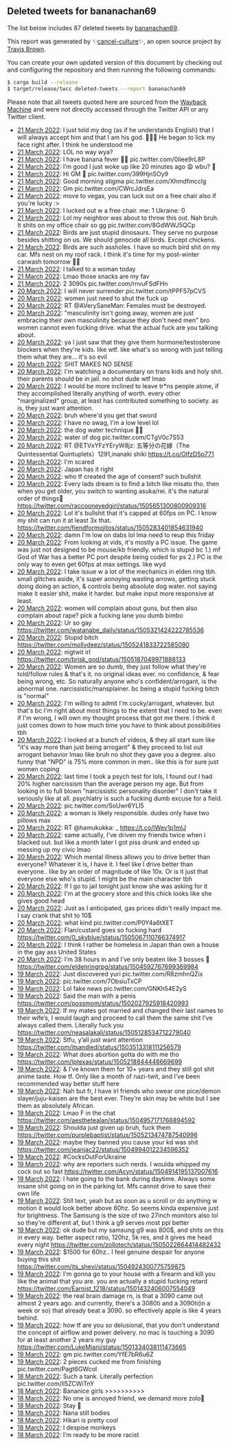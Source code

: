 ## Deleted tweets for bananachan69

The list below includes 87 deleted tweets by
[bananachan69](https://twitter.com/bananachan69).



This report was generated by ✨[cancel-culture](https://github.com/travisbrown/cancel-culture)✨,
an open source project by [Travis Brown](https://twitter.com/travisbrown).

You can create your own updated version of this document by checking out and configuring the
repository and then running the following commands:

```bash
$ cargo build --release
$ target/release/twcc deleted-tweets --report bananachan69
```

Please note that all tweets quoted here are sourced from the
[Wayback Machine](https://web.archive.org) and were not directly accessed through the Twitter API or
any Twitter client.

* [21 March 2022](https://web.archive.org/web/20220321195329/https://twitter.com/bananachan69/status/1505995898882387969): I just told my dog (as if he understands English) that I will always accept him and that I am his god. 🧖🏻‍♂️ He began to lick my face right after. I think he understood me <!--1505995898882387969-->
* [21 March 2022](https://web.archive.org/web/20220321194620/https://twitter.com/bananachan69/status/1505994069016645634): LOL no way wya? <!--1505994069016645634-->
* [21 March 2022](https://web.archive.org/web/20220321194345/https://twitter.com/bananachan69/status/1505993524688273409): I have banana fever 🍌🤒 pic.twitter.com/0Iiee9rL8P <!--1505993524688273409-->
* [21 March 2022](https://web.archive.org/web/20220321194215/https://twitter.com/bananachan69/status/1505993134647390208): I’m good I just woke up like 20 minutes ago 😩 wbu? 🙊 <!--1505993134647390208-->
* [21 March 2022](https://web.archive.org/web/20220321193934/https://twitter.com/bananachan69/status/1505992030886924288): Hi GM 🍌 pic.twitter.com/399HjnSOy9 <!--1505992030886924288-->
* [21 March 2022](https://web.archive.org/web/20220321193556/https://twitter.com/bananachan69/status/1505990495406764034): Good morning stigma pic.twitter.com/Xhmdfmcclg <!--1505991572105560064-->
* [21 March 2022](https://web.archive.org/web/20220321193556/https://twitter.com/bananachan69/status/1505990495406764034): Gm pic.twitter.com/CWrcJdrsEa <!--1505990495406764034-->
* [21 March 2022](https://web.archive.org/web/20220321083146/https://twitter.com/bananachan69/status/1505824305266913280): move to vegas, you can luck out on a free chair also if you're lucky :> <!--1505824305266913280-->
* [21 March 2022](https://web.archive.org/web/20220321082454/https://twitter.com/bananachan69/status/1505822580460032000): I lucked out w a free chair. me: 1 Ukraine: 0 <!--1505822580460032000-->
* [21 March 2022](https://web.archive.org/web/20220321081811/https://twitter.com/bananachan69/status/1505820843313565705): Lol my neighbor was about to throw this out. Nah bruh. It shits on my office chair so gg pic.twitter.com/8GdWWJ5QCp <!--1505820843313565705-->
* [21 March 2022](https://web.archive.org/web/20220321075636/https://twitter.com/bananachan69/status/1505815516518121473): Birds are just stupid dinosaurs. They serve no purpose besides shitting on us. We should genocide all birds. Except chickens. <!--1505815516518121473-->
* [21 March 2022](https://web.archive.org/web/20220321075012/https://twitter.com/bananachan69/status/1505813800892600323): Birds are such assholes. I have so much bird shit on my car. Mfs nest on my roof rack. I think it's time for my post-winter carwash tomorrow 🤞🏻 <!--1505813800892600323-->
* [21 March 2022](https://web.archive.org/web/20220321054021/https://twitter.com/bananachan69/status/1505781290024402948): I talked to a woman today <!--1505781290024402948-->
* [21 March 2022](https://web.archive.org/web/20220321002615/https://twitter.com/bananachan69/status/1505702061928710146): Lmao those snacks are my fav <!--1505702061928710146-->
* [21 March 2022](https://web.archive.org/web/20220321002502/https://twitter.com/bananachan69/status/1505701927249580032): 2 3090s pic.twitter.com/rnvuFSdFHn <!--1505701927249580032-->
* [20 March 2022](https://web.archive.org/web/20220320233722/https://twitter.com/bananachan69/status/1505689848920752131): I will never surrender pic.twitter.com/tPPF57pCVS <!--1505689848920752131-->
* [20 March 2022](https://web.archive.org/web/20220320233400/https://twitter.com/bananachan69/status/1505688892745261058): women just need to shut the fuck up <!--1505688892745261058-->
* [20 March 2022](https://web.archive.org/web/20220320232725/https://twitter.com/bananachan69/status/1505687486105731072): RT @AVerySaneMan: Females must be destroyed. <!--1505687486105731072-->
* [20 March 2022](https://web.archive.org/web/20220320232743/https://twitter.com/bananachan69/status/1505687357063786496): "masculinity isn't going away, women are just embracing their own masculinity because they don't need men" bro women cannot even fucking drive. what the actual fuck are you talking about. <!--1505687357063786496-->
* [20 March 2022](https://web.archive.org/web/20220320231411/https://twitter.com/bananachan69/status/1505683975611711488): ya I just saw that they give them hormone/testosterone blockers when they're kids. like wtf. like what's so wrong with just telling them what they are... it's so evil <!--1505683975611711488-->
* [20 March 2022](https://web.archive.org/web/20220320230749/https://twitter.com/bananachan69/status/1505682398821847040): SHIT MAKES NO SENSE <!--1505682398821847040-->
* [20 March 2022](https://web.archive.org/web/20220320230437/https://twitter.com/bananachan69/status/1505681680031367168): I'm watching a documentary on trans kids and holy shit. their parents should be in jail. no shot dude wtf lmao <!--1505681680031367168-->
* [20 March 2022](https://web.archive.org/web/20220320230013/https://twitter.com/bananachan69/status/1505680509728268289): I would be more inclined to leave tr*ns people alone, if they accomplished literally anything of worth. every other "marginalized" group, at least has contributed something to society. as is, they just want attention. <!--1505680509728268289-->
* [20 March 2022](https://web.archive.org/web/20220320223523/https://twitter.com/bananachan69/status/1505674325529018369): bruh where'd you get that sword <!--1505674325529018369-->
* [20 March 2022](https://web.archive.org/web/20220320223047/https://twitter.com/bananachan69/status/1505673190034477058): I have no swag, I'm a low level lol <!--1505673190034477058-->
* [20 March 2022](https://web.archive.org/web/20220320222907/https://twitter.com/bananachan69/status/1505672661690585090): the dog water technique 🐶💦 <!--1505672661690585090-->
* [20 March 2022](https://web.archive.org/web/20220320222415/https://twitter.com/bananachan69/status/1505671372650934273): water of dog pic.twitter.com/CTgV0c7S53 <!--1505671372650934273-->
* [20 March 2022](https://web.archive.org/web/20220320213835/https://twitter.com/bananachan69/status/1505660097267085315): RT @ETVxYFzYEryW8jz: 五等分の花嫁（The Quintessential Quintuplets）1291,inanaki shiki https://t.co/OlfzD5p771 <!--1505660097267085315-->
* [20 March 2022](https://web.archive.org/web/20220320213735/https://twitter.com/bananachan69/status/1505659805209284612): I'm scared <!--1505659805209284612-->
* [20 March 2022](https://web.archive.org/web/20220320213342/https://twitter.com/bananachan69/status/1505658684621287425): Japan has it right <!--1505658684621287425-->
* [20 March 2022](https://web.archive.org/web/20220320213137/https://twitter.com/bananachan69/status/1505658150589911040): who tf created the age of consent? such bullshit <!--1505658150589911040-->
* [20 March 2022](https://web.archive.org/web/20220320211314/https://twitter.com/bananachan69/status/1505653656271536129): Every lads dream is to find a bitch like misato tho. then when you get older, you switch to wanting asuka/rei. it's the natural order of things😤 https://twitter.com/raccooneyedgirl/status/1505651300800909316 <!--1505653656271536129-->
* [20 March 2022](https://web.archive.org/web/20220320205353/https://twitter.com/bananachan69/status/1505648701158555648): Lol it's bullshit that it's capped at 60fps on PC. I know my shit can run it at least 3x that. https://twitter.com/fiendformojitos/status/1505283401854631940 <!--1505648701158555648-->
* [20 March 2022](https://web.archive.org/web/20220320204807/https://twitter.com/bananachan69/status/1505647396939710465): damn I'm low on dabs lol Ima need to reup this friday <!--1505647396939710465-->
* [20 March 2022](https://web.archive.org/web/20220320202603/https://twitter.com/bananachan69/status/1505641007949365250): From looking at vids, it's mostly a PC issue. The game was just not designed to be mouse/kb friendly. which is stupid bc 1.) mf God of War has a better PC port despite being coded for ps 2.) PC is the only way to even get 60fps at max settings. like wyd <!--1505641038513287170-->
* [20 March 2022](https://web.archive.org/web/20220320202603/https://twitter.com/bananachan69/status/1505641007949365250): I take issue w a lot of the mechanics in elden ring tbh.  small glitches aside, it's super annoying wasting arrows, getting stuck doing doing an action, & controls being absolute dog water. not saying make it easier shit, make it harder. but make input more responsive at least. <!--1505641007949365250-->
* [20 March 2022](https://web.archive.org/web/20220320192814/https://twitter.com/bananachan69/status/1505627198798983169): women will complain about guns, but then also complain about rape? pick a fucking lane you dumb bimbo <!--1505627198798983169-->
* [20 March 2022](https://web.archive.org/web/20220320190657/https://twitter.com/bananachan69/status/1505621778378354689): Ur so gay https://twitter.com/watanabe_daily/status/1505321424222785536 <!--1505621778378354689-->
* [20 March 2022](https://web.archive.org/web/20220320190113/https://twitter.com/bananachan69/status/1505620407088402433): Stupid bitch https://twitter.com/mollydeez/status/1505241833722585090 <!--1505620407088402433-->
* [20 March 2022](https://web.archive.org/web/20220320094222/https://twitter.com/bananachan69/status/1505479783144034304): nigtwit irl https://twitter.com/brisk_god/status/1505187049971888133 <!--1505479783144034304-->
* [20 March 2022](https://web.archive.org/web/20220320074645/https://twitter.com/bananachan69/status/1505450581443289091): Women are so dumb, they just follow what they're told/follow rules & that's it. no original ideas ever. no confidence, & fear being wrong, etc. So naturally anyone who's confident/arrogant, is the abnormal one. narcissistic/mansplainer. bc being a stupid fucking bitch is "normal" <!--1505450581443289091-->
* [20 March 2022](https://web.archive.org/web/20220320073929/https://twitter.com/bananachan69/status/1505448700310536193): I'm willing to admit I'm cocky/arrogant, whatever. but that's bc I'm right about most things to the extent that I need to be. even if I'm wrong, I will own my thought process that got me there. I think it just comes down to how much time you have to think about possibilities tbh <!--1505448700310536193-->
* [20 March 2022](https://web.archive.org/web/20220320073312/https://twitter.com/bananachan69/status/1505447234942300162): I looked at a bunch of videos, & they all start sum like "it's way more than just being arrogant" & they proceed to list out arrogant behavior lmao like bruh no shot they gave you a degree. also funny that "NPD" is 75% more common in men.. like this is for sure just women coping <!--1505447234942300162-->
* [20 March 2022](https://web.archive.org/web/20220320072833/https://twitter.com/bananachan69/status/1505446078795055111): last time I took a psych test for lols, I found out I had 20% higher narcissism than the average person my age. But from looking in to full blown "narcissistic personality disorder" I don't take it seriously like at all. psychiatry is such a fucking dumb excuse for a field. <!--1505446078795055111-->
* [20 March 2022](https://web.archive.org/web/20220320054220/https://twitter.com/bananachan69/status/1505419031725051905): pic.twitter.com/SoUwr6YLl5 <!--1505419031725051905-->
* [20 March 2022](https://web.archive.org/web/20220320051309/https://twitter.com/bananachan69/status/1505411983033581571): a woman is likely responsible. dudes only have two pillows max <!--1505411983033581571-->
* [20 March 2022](https://web.archive.org/web/20220320042939/https://twitter.com/bananachan69/status/1505401157744701442): RT @hamukukka: _ https://t.co/IWev1p1mIJ <!--1505401157744701442-->
* [20 March 2022](https://web.archive.org/web/20220320041450/https://twitter.com/bananachan69/status/1505397283151486976): same actually, I've driven my friends twice when i blacked out. but like a month later I got piss drunk and ended up messing up my civic lmao <!--1505397283151486976-->
* [20 March 2022](https://web.archive.org/web/20220320033653/https://twitter.com/bananachan69/status/1505387736739442692): Which mental illness allows you to drive better than everyone? Whatever it is, I have it. I feel like I drive better than everyone.. like by an order of magnitude of like 10x. Or is it just that everyone else who's stupid. I might be the main character tbh <!--1505387736739442692-->
* [20 March 2022](https://web.archive.org/web/20220320030819/https://twitter.com/bananachan69/status/1505380638412599296): If I go to jail tonight just know she was asking for it <!--1505380638412599296-->
* [20 March 2022](https://web.archive.org/web/20220320030829/https://twitter.com/bananachan69/status/1505380570313867270): I'm at the grocery store and this chick looks like she gives good head <!--1505380570313867270-->
* [20 March 2022](https://web.archive.org/web/20220320024039/https://twitter.com/bananachan69/status/1505373659497607172): Just as I anticipated, gas prices didn't really impact me. I say crank that shit to 10$ <!--1505373659497607172-->
* [20 March 2022](https://web.archive.org/web/20220320014352/https://twitter.com/bananachan69/status/1505359097146720257): what kind pic.twitter.com/P0Y4a6tXET <!--1505359097146720257-->
* [20 March 2022](https://web.archive.org/web/20220320005613/https://twitter.com/bananachan69/status/1505347312691732482): Flan/custard goes so fucking hard https://twitter.com/0_skyblue/status/1505067110766374917 <!--1505347312691732482-->
* [20 March 2022](https://web.archive.org/web/20220320005159/https://twitter.com/bananachan69/status/1505345755866828801): I think I rather be homeless in Japan than own a house in the gay ass United States <!--1505345755866828801-->
* [20 March 2022](https://web.archive.org/web/20220320004249/https://twitter.com/bananachan69/status/1505343616192958466): I’m 38 hours in and I’ve only beaten like 3 bosses 🥵 https://twitter.com/eldenringrpg/status/1504592767699369984 <!--1505343616192958466-->
* [19 March 2022](https://web.archive.org/web/20220319235526/https://twitter.com/bananachan69/status/1505331922012016640): Just discovered yuri pic.twitter.com/R8zmhnQZix <!--1505331922012016640-->
* [19 March 2022](https://web.archive.org/web/20220319233410/https://twitter.com/bananachan69/status/1505326501251608585): pic.twitter.com/7ObsiuTxCP <!--1505326501251608585-->
* [19 March 2022](https://web.archive.org/web/20220319232603/https://twitter.com/bananachan69/status/1505324448689188866): Lol fake news pic.twitter.com/GNKh54E2yS <!--1505324448689188866-->
* [19 March 2022](https://web.archive.org/web/20220319231235/https://twitter.com/bananachan69/status/1505321303426826241): Said the man with a penis https://twitter.com/possmom/status/1502027925918420993 <!--1505321303426826241-->
* [19 March 2022](https://web.archive.org/web/20220319231106/https://twitter.com/bananachan69/status/1505320788701765636): If my mates got married and changed their last names to their wife’s, I would laugh and proceed to call them the same shit I’ve always called them. Literally fuck you https://twitter.com/neasalakali/status/1505128534712279040 <!--1505320788701765636-->
* [19 March 2022](https://web.archive.org/web/20220319230934/https://twitter.com/bananachan69/status/1505320289306959873): Stfu, y’all just want attention https://twitter.com/itsandied/status/1503513318111256579 <!--1505320289306959873-->
* [19 March 2022](https://web.archive.org/web/20220319230025/https://twitter.com/bananachan69/status/1505318151772286976): What does abortion gotta do with me tho https://twitter.com/lptexas/status/1505218844448669699 <!--1505318151772286976-->
* [19 March 2022](https://web.archive.org/web/20220319225443/https://twitter.com/bananachan69/status/1505316810916188162): & I’ve known them for 10+ years and they still got shit anime taste. How tf. Only like a month of nazi-twit, and I’ve been recommended way better stuff here <!--1505316810916188162-->
* [19 March 2022](https://web.archive.org/web/20220319225321/https://twitter.com/bananachan69/status/1505316359185391620): Nah but fr, I have irl friends who swear one pice/demon slayer/juju-kaisen are the best ever. They’re skin may be white but I see them as absolutely African. <!--1505316359185391620-->
* [19 March 2022](https://web.archive.org/web/20220319222800/https://twitter.com/bananachan69/status/1505309994916347905): Lmao F in the chat https://twitter.com/aesthetealan/status/1504957171766894592 <!--1505309994916347905-->
* [19 March 2022](https://web.archive.org/web/20220319222343/https://twitter.com/bananachan69/status/1505308822960705537): Shoulda just given up bruh, fuck them https://twitter.com/purplebaptist/status/1505213474787540996 <!--1505308822960705537-->
* [19 March 2022](https://web.archive.org/web/20220319180952/https://twitter.com/bananachan69/status/1505220485553872900): maybe they banned you cause your kd was shit https://twitter.com/jeanjac22/status/1504994012234596352 <!--1505220485553872900-->
* [19 March 2022](https://web.archive.org/web/20220319162608/https://twitter.com/bananachan69/status/1505218972941053953): #CocksOutForUkraine <!--1505218972941053953-->
* [19 March 2022](https://web.archive.org/web/20220319162514/https://twitter.com/bananachan69/status/1505218719009570818): why are reporters such nerds. I woulda whipped my cock out so fast https://twitter.com/Acyn/status/1504914195137007616 <!--1505218719009570818-->
* [19 March 2022](https://web.archive.org/web/20220319155438/https://twitter.com/bananachan69/status/1505211036852363264): I hate going to the bank during daytime. Always some insane shit going on in the parking lot. Mfs cannot drive to save their own life <!--1505211036852363264-->
* [19 March 2022](https://web.archive.org/web/20220319153228/https://twitter.com/bananachan69/status/1505205477566652424): Still text, yeah but as soon as u scroll or do anything w motion it would look better above 60hz. So seems kinda expensive just for brightness. The Samsung is the size of two 27inch monitors also lol so they're different af, but I think a g9 serves most ppl better <!--1505205477566652424-->
* [19 March 2022](https://web.archive.org/web/20220319150629/https://twitter.com/bananachan69/status/1505198768035041282): ok dude but my samsung g9 was 800$, and shits on this in every way. better aspect ratio, 120hz, 5k res, and it gives me head every night https://twitter.com/zollotech/status/1505022664414482432 <!--1505198768035041282-->
* [19 March 2022](https://web.archive.org/web/20220319144909/https://twitter.com/bananachan69/status/1505194536217186305): $1500 for 60hz.. I feel genuine despair for anyone buying this shit https://twitter.com/its_shevi/status/1504924300775759875 <!--1505194536217186305-->
* [19 March 2022](https://web.archive.org/web/20220319140304/https://twitter.com/bananachan69/status/1505182866979794944): I'm gonna go to your house with a firearm and kill you like the animal that you are. you are actually a stupid fucking retard https://twitter.com/Earnist_1218/status/1501432406007554049 <!--1505182866979794944-->
* [19 March 2022](https://web.archive.org/web/20220319135117/https://twitter.com/bananachan69/status/1505179998306545665): the real brain damage rn, is that a 3090 came out almost 2 years ago. and currently, there's a 3080ti and a 3090ti(in a week or so) that already beat a 3090. so effectively apple is like 4 years behind. <!--1505179998306545665-->
* [19 March 2022](https://web.archive.org/web/20220319134002/https://twitter.com/bananachan69/status/1505176930047332354): how tf are you so delusional, that you don't understand the concept of airflow and power delivery. no mac is touching a 3090 for at least another 2 years my guy https://twitter.com/LukeMiani/status/1501334038111473665 <!--1505176930047332354-->
* [19 March 2022](https://web.archive.org/web/20220319100748/https://twitter.com/bananachan69/status/1505123752194940928): gm pic.twitter.com/YfE7bR6u6Z <!--1505123752194940928-->
* [19 March 2022](https://web.archive.org/web/20220319092732/https://twitter.com/bananachan69/status/1505113679661985792): 2 pieces cucked me from finishing pic.twitter.com/Pagt6GWcoI <!--1505113679661985792-->
* [18 March 2022](https://web.archive.org/web/20220318205148/https://twitter.com/bananachan69/status/1504923446987264000): Such a tank. Literally perfection pic.twitter.com/ll5ZCWiTnY <!--1504923446987264000-->
* [18 March 2022](https://web.archive.org/web/20220318204343/https://twitter.com/bananachan69/status/1504921343980015620): Bananice girls >>>>>>>>>> <!--1504921343980015620-->
* [18 March 2022](https://web.archive.org/web/20220318203539/https://twitter.com/bananachan69/status/1504919378445299713): No one is annoyed friend, we demand more zolo🐧 <!--1504919378445299713-->
* [18 March 2022](https://web.archive.org/web/20220318202618/https://twitter.com/bananachan69/status/1504916888475738116): Stay 🍌 <!--1504916888475738116-->
* [18 March 2022](https://web.archive.org/web/20220318201219/https://twitter.com/bananachan69/status/1504913386991063040): Nana still bodies <!--1504913454477447168-->
* [18 March 2022](https://web.archive.org/web/20220318201219/https://twitter.com/bananachan69/status/1504913386991063040): Hikari is pretty cool <!--1504913386991063040-->
* [18 March 2022](https://web.archive.org/web/20220318193758/https://twitter.com/bananachan69/status/1504904740194316288): I despise monkeys <!--1504904740194316288-->
* [18 March 2022](https://web.archive.org/web/20220318190859/https://twitter.com/bananachan69/status/1504897493443624960): I’m ready to be more racist <!--1504897493443624960-->
